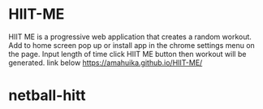 # HIIT-ME

HIIT ME is a progressive web application that creates a random workout.
Add to home screen pop up or install app in the chrome settings menu on the page.
Input length of time click HIIT ME button then workout will be generated.
link below
https://amahuika.github.io/HIIT-ME/
# netball-hitt
